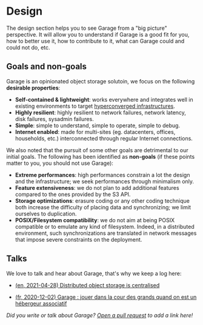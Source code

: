 # Design

The design section helps you to see Garage from a "big picture" perspective.
It will allow you to understand if Garage is a good fit for you,
how to better use it, how to contribute to it, what can Garage could and could not do, etc.

## Goals and non-goals

Garage is an opinionated object storage solutoin, we focus on the following **desirable properties**:

  - **Self-contained & lightweight**: works everywhere and integrates well in existing environments to target [hyperconverged infrastructures](https://en.wikipedia.org/wiki/Hyper-converged_infrastructure).
  - **Highly resilient**: highly resilient to network failures, network latency, disk failures, sysadmin failures.
  - **Simple**: simple to understand, simple to operate, simple to debug.
  - **Internet enabled**: made for multi-sites (eg. datacenters, offices, households, etc.) interconnected through regular Internet connections.

We also noted that the pursuit of some other goals are detrimental to our initial goals.
The following has been identified as **non-goals** (if these points matter to you, you should not use Garage):

  - **Extreme performances**: high performances constrain a lot the design and the infrastructure; we seek performances through minimalism only.
  - **Feature extensiveness**: we do not plan to add additional features compared to the ones provided by the S3 API.
  - **Storage optimizations**: erasure coding or any other coding technique both increase the difficulty of placing data and synchronizing; we limit ourselves to duplication.
  - **POSIX/Filesystem compatibility**: we do not aim at being POSIX compatible or to emulate any kind of filesystem. Indeed, in a distributed environment, such synchronizations are translated in network messages that impose severe constraints on the deployment.

## Talks

We love to talk and hear about Garage, that's why we keep a log here:

  - [(en, 2021-04-28) Distributed object storage is centralised](https://git.deuxfleurs.fr/Deuxfleurs/garage/raw/commit/b1f60579a13d3c5eba7f74b1775c84639ea9b51a/doc/talks/2021-04-28_spirals-team/talk.pdf)

  - [(fr, 2020-12-02) Garage : jouer dans la cour des grands quand on est un hébergeur associatif](https://git.deuxfleurs.fr/Deuxfleurs/garage/raw/commit/b1f60579a13d3c5eba7f74b1775c84639ea9b51a/doc/talks/2020-12-02_wide-team/talk.pdf)

*Did you write or talk about Garage? [Open a pull request](https://git.deuxfleurs.fr/Deuxfleurs/garage/) to add a link here!*


